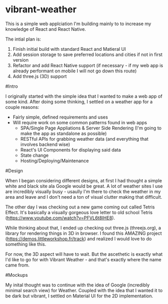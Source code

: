 # vibrant-weather

This is a simple web applciation I'm building mainly to to increase my knowledge of React and React Native. 

The intial plan is:
1. Finish initial build with standard React and Matieral UI
2. Add session storage to save preferred locations and cities if not in first version
3. Refactor and add React Native support (if necessary - if my web app is already performant on mobile I will not go down this route)
4. Add three.js (3D) support 

#Intro

I originally started with the simple idea that I wanted to make a web app of some kind. After doing some thinking, I settled on a weather app for a couple reasons:

- Fairly simple, defined requirements and uses
- Will require work on some common patterns found in web apps
    - SPA/Single Page Appliations & Server Side Rendering (I'm going to make the app as standalone as possible)
    - RESTful APIs for grabbing weather data (and everything that involves backend wise)
    - React's UI Components for displaying said data
    - State change
    - Hosting/Deploying/Maintenance

#Design

When I began considering different designs, at first I had thought a simple white and black site ala Google would be great. A lot of weather sites I use are incredibly visually busy - usaully I'm there to check the weather in my area and leave and I don't need a ton of visual clutter making that difficult.

The other day I was checking out a new game coming out called Tetris Effect. It's basically a visually gorgeous love letter to old school Tetris (https://www.youtube.com/watch?v=PFVL6t8IHE8).

While thinking about that, I ended up checking out three.js (threejs.org), a library for rendering things in 3D in browser. I found this AMAZING project (https://demos.littleworkshop.fr/track) and realized I would love to do something like this. 

For now, the 3D aspect will have to wait. But the ascethetic is exactly what I'd like to go for with Vibrant Weather - and that's exactly where the name came from. 

#Mockups

My inital thought was to continue with the idea of Google (incredibly minimal search view) for Weather. Coupled with the idea that I wanted it to be dark but vibrant, I settled on Material UI for the 2D implementation. 
